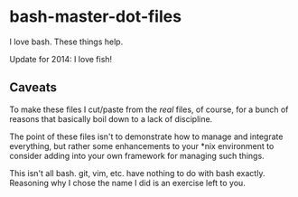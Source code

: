 bash-master-dot-files
=====================

I love bash.  These things help.

Update for 2014: I love fish!

Caveats
-------

To make these files I cut/paste from the *real* files, of course, for a bunch of reasons that basically boil down to a lack of discipline.

The point of these files isn't to demonstrate how to manage and integrate everything, but rather some enhancements to your *nix environment to consider adding into your own framework for managing such things.

This isn't all bash.  git, vim, etc. have nothing to do with bash exactly.  Reasoning why I chose the name I did is an exercise left to you.
